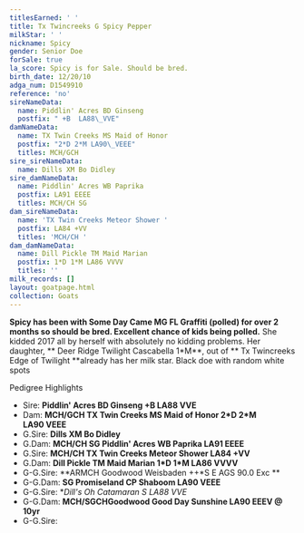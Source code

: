 ```yaml
---
titlesEarned: ' '
title: Tx Twincreeks G Spicy Pepper
milkStar: ' '
nickname: Spicy
gender: Senior Doe
forSale: true
la_score: Spicy is for Sale. Should be bred.
birth_date: 12/20/10
adga_num: D1549910
reference: 'no'
sireNameData:
  name: Piddlin' Acres BD Ginseng
  postfix: " +B  LA88\_VVE"
damNameData:
  name: TX Twin Creeks MS Maid of Honor
  postfix: "2*D 2*M LA90\_VEEE"
  titles: MCH/GCH
sire_sireNameData:
  name: Dills XM Bo Didley
sire_damNameData:
  name: Piddlin' Acres WB Paprika
  postfix: LA91 EEEE
  titles: MCH/CH SG
dam_sireNameData:
  name: 'TX Twin Creeks Meteor Shower '
  postfix: LA84 +VV
  titles: 'MCH/CH '
dam_damNameData:
  name: Dill Pickle TM Maid Marian
  postfix: 1*D 1*M LA86 VVVV
  titles: ''
milk_records: []
layout: goatpage.html
collection: Goats
---
```

**Spicy has been with Some Day Came MG FL Graffiti (polled) for over 2 months so should be bred. Excellent chance of kids being polled.**  She kidded 2017 all by herself with absolutely no kidding problems. Her daughter, ** Deer Ridge Twilight Cascabella 1*M**, out of ** Tx Twincreeks Edge of Twilight **already has her milk star.  Black doe with random white spots

Pedigree Highlights

* Sire:  **Piddlin' Acres BD Ginseng +B  LA88 VVE**
* Dam:  **MCH/GCH TX Twin Creeks MS Maid of Honor 2\*D 2\*M LA90 VEEE**
* G.Sire:  **Dills XM Bo Didley**
* G.Dam:  **MCH/CH SG Piddlin' Acres WB Paprika  LA91 EEEE**
* G.Sire:  **MCH/CH TX Twin Creeks Meteor Shower LA84 +VV**
* G.Dam:  **Dill Pickle TM Maid Marian 1\*D 1\*M LA86 VVVV**
* G-G.Sire:  **ARMCH Goodwood Weisbaden ++*S E  AGS 90.0 Exc ** 
* G-G.Dam:  **SG Promiseland CP Shaboom LA90 VEEE**
* G-G.Sire:  **Dill's Oh Catamaran *S LA88 VVE**
* G-G.Dam:  **MCH/SGCHGoodwood Good Day Sunshine LA90 EEEV @ 10yr**
* G-G.Sire:
